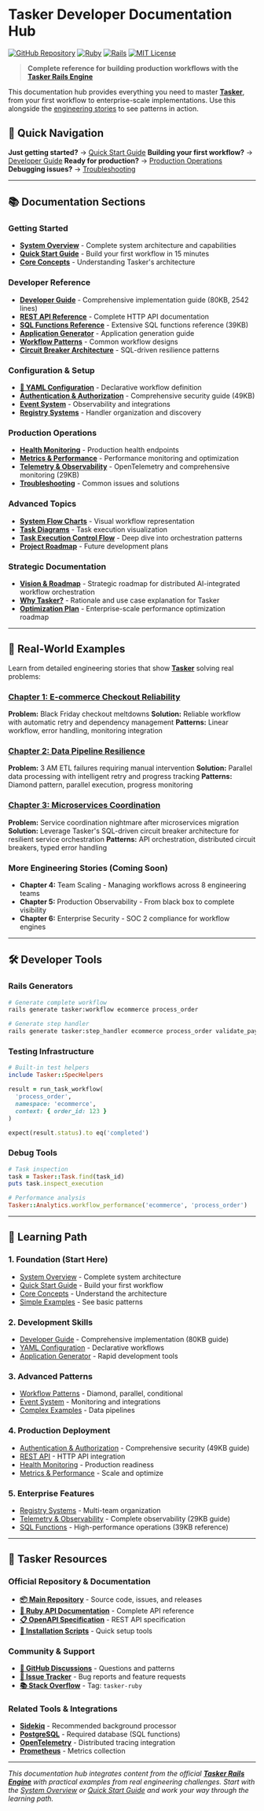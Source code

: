 # Tasker Developer Documentation Hub

[![GitHub Repository](https://img.shields.io/badge/GitHub-tasker--systems%2Ftasker-blue?logo=github)](https://github.com/tasker-systems/tasker)
[![Ruby](https://img.shields.io/badge/Ruby-3.2%2B-red.svg)](https://github.com/tasker-systems/tasker)
[![Rails](https://img.shields.io/badge/Rails-7.2%2B-red.svg)](https://github.com/tasker-systems/tasker)
[![MIT License](https://img.shields.io/badge/License-MIT-green.svg)](https://github.com/tasker-systems/tasker/blob/main/LICENSE)

> **Complete reference for building production workflows with the [Tasker Rails Engine](https://github.com/tasker-systems/tasker)**

This documentation hub provides everything you need to master **[Tasker](https://github.com/tasker-systems/tasker)**, from your first workflow to enterprise-scale implementations. Use this alongside the [engineering stories](../blog/) to see patterns in action.

## 🎯 Quick Navigation

**Just getting started?** → [Quick Start Guide](QUICK_START.md)
**Building your first workflow?** → [Developer Guide](DEVELOPER_GUIDE.md)
**Ready for production?** → [Production Operations](#production-operations)
**Debugging issues?** → [Troubleshooting](TROUBLESHOOTING.md)

---

## 📚 Documentation Sections

### Getting Started
- **[System Overview](OVERVIEW.md)** - Complete system architecture and capabilities
- **[Quick Start Guide](QUICK_START.md)** - Build your first workflow in 15 minutes
- **[Core Concepts](core-concepts.md)** - Understanding Tasker's architecture

### Developer Reference
- **[Developer Guide](DEVELOPER_GUIDE.md)** - Comprehensive implementation guide (80KB, 2542 lines)
- **[REST API Reference](REST_API.md)** - Complete HTTP API documentation
- **[SQL Functions Reference](SQL_FUNCTIONS.md)** - Extensive SQL functions reference (39KB)
- **[Application Generator](APPLICATION_GENERATOR.md)** - Application generation guide
- **[Workflow Patterns](workflow-patterns.md)** - Common workflow designs
- **[Circuit Breaker Architecture](CIRCUIT_BREAKER.md)** - SQL-driven resilience patterns

### Configuration & Setup
- **[🚀 YAML Configuration](EXECUTION_CONFIGURATION.md)** - Declarative workflow definition
- **[Authentication & Authorization](AUTH.md)** - Comprehensive security guide (49KB)
- **[Event System](EVENT_SYSTEM.md)** - Observability and integrations
- **[Registry Systems](REGISTRY_SYSTEMS.md)** - Handler organization and discovery

### Production Operations
- **[Health Monitoring](HEALTH.md)** - Production health endpoints
- **[Metrics & Performance](METRICS.md)** - Performance monitoring and optimization
- **[Telemetry & Observability](TELEMETRY.md)** - OpenTelemetry and comprehensive monitoring (29KB)
- **[Troubleshooting](TROUBLESHOOTING.md)** - Common issues and solutions

### Advanced Topics
- **[System Flow Charts](FLOW_CHART.md)** - Visual workflow representation
- **[Task Diagrams](TASK_DIAGRAM.md)** - Task execution visualization
- **[Task Execution Control Flow](TASK_EXECUTION_CONTROL_FLOW.md)** - Deep dive into orchestration patterns
- **[Project Roadmap](ROADMAP.md)** - Future development plans

### Strategic Documentation
- **[Vision & Roadmap](VISION.md)** - Strategic roadmap for distributed AI-integrated workflow orchestration
- **[Why Tasker?](WHY.md)** - Rationale and use case explanation for Tasker
- **[Optimization Plan](OPTIMIZATION_PLAN.md)** - Enterprise-scale performance optimization roadmap

---

## 🚀 Real-World Examples

Learn from detailed engineering stories that show **[Tasker](https://github.com/tasker-systems/tasker)** solving real problems:

### [Chapter 1: E-commerce Checkout Reliability](../blog/posts/post-01-ecommerce-reliability/)
**Problem:** Black Friday checkout meltdowns
**Solution:** Reliable workflow with automatic retry and dependency management
**Patterns:** Linear workflow, error handling, monitoring integration

### [Chapter 2: Data Pipeline Resilience](../blog/posts/post-02-data-pipeline-resilience/)
**Problem:** 3 AM ETL failures requiring manual intervention
**Solution:** Parallel data processing with intelligent retry and progress tracking
**Patterns:** Diamond pattern, parallel execution, progress monitoring

### [Chapter 3: Microservices Coordination](../blog/posts/post-03-microservices-coordination/)
**Problem:** Service coordination nightmare after microservices migration
**Solution:** Leverage Tasker's SQL-driven circuit breaker architecture for resilient service orchestration
**Patterns:** API orchestration, distributed circuit breakers, typed error handling

### More Engineering Stories (Coming Soon)
- **Chapter 4:** Team Scaling - Managing workflows across 8 engineering teams
- **Chapter 5:** Production Observability - From black box to complete visibility
- **Chapter 6:** Enterprise Security - SOC 2 compliance for workflow engines

---

## 🛠️ Developer Tools

### Rails Generators
```bash
# Generate complete workflow
rails generate tasker:workflow ecommerce process_order

# Generate step handler
rails generate tasker:step_handler ecommerce process_order validate_payment
```

### Testing Infrastructure
```ruby
# Built-in test helpers
include Tasker::SpecHelpers

result = run_task_workflow(
  'process_order',
  namespace: 'ecommerce',
  context: { order_id: 123 }
)

expect(result.status).to eq('completed')
```

### Debug Tools
```ruby
# Task inspection
task = Tasker::Task.find(task_id)
puts task.inspect_execution

# Performance analysis
Tasker::Analytics.workflow_performance('ecommerce', 'process_order')
```

---

## 🎯 Learning Path

### 1. **Foundation (Start Here)**
- [System Overview](OVERVIEW.md) - Complete system architecture
- [Quick Start Guide](QUICK_START.md) - Build your first workflow
- [Core Concepts](core-concepts.md) - Understand the architecture
- [Simple Examples](../blog/posts/post-01-ecommerce-reliability/) - See basic patterns

### 2. **Development Skills**
- [Developer Guide](DEVELOPER_GUIDE.md) - Comprehensive implementation (80KB guide)
- [YAML Configuration](EXECUTION_CONFIGURATION.md) - Declarative workflows
- [Application Generator](APPLICATION_GENERATOR.md) - Rapid development tools

### 3. **Advanced Patterns**
- [Workflow Patterns](workflow-patterns.md) - Diamond, parallel, conditional
- [Event System](EVENT_SYSTEM.md) - Monitoring and integrations
- [Complex Examples](../blog/posts/post-02-data-pipeline-resilience/) - Data pipelines

### 4. **Production Deployment**
- [Authentication & Authorization](AUTH.md) - Comprehensive security (49KB guide)
- [REST API](REST_API.md) - HTTP API integration
- [Health Monitoring](HEALTH.md) - Production readiness
- [Metrics & Performance](METRICS.md) - Scale and optimize

### 5. **Enterprise Features**
- [Registry Systems](REGISTRY_SYSTEMS.md) - Multi-team organization
- [Telemetry & Observability](TELEMETRY.md) - Complete observability (29KB guide)
- [SQL Functions](SQL_FUNCTIONS.md) - High-performance operations (39KB reference)

---

## 🔗 Tasker Resources

### Official Repository & Documentation
- **[📦 Main Repository](https://github.com/tasker-systems/tasker)** - Source code, issues, and releases
- **[📖 Ruby API Documentation](https://rubydoc.info/github/tasker-systems/tasker)** - Complete API reference
- **[📋 OpenAPI Specification](https://github.com/tasker-systems/tasker/blob/main/docs/openapi.yml)** - REST API specification
- **[🚀 Installation Scripts](https://github.com/tasker-systems/tasker/tree/main/scripts)** - Quick setup tools

### Community & Support
- **[👥 GitHub Discussions](https://github.com/tasker-systems/tasker/discussions)** - Questions and patterns
- **[🐛 Issue Tracker](https://github.com/tasker-systems/tasker/issues)** - Bug reports and feature requests
- **[📚 Stack Overflow](https://stackoverflow.com/questions/tagged/tasker-ruby)** - Tag: `tasker-ruby`

### Related Tools & Integrations
- **[Sidekiq](https://sidekiq.org/)** - Recommended background processor
- **[PostgreSQL](https://postgresql.org/)** - Required database (SQL functions)
- **[OpenTelemetry](https://opentelemetry.io/)** - Distributed tracing integration
- **[Prometheus](https://prometheus.io/)** - Metrics collection

---

*This documentation hub integrates content from the official **[Tasker Rails Engine](https://github.com/tasker-systems/tasker)** with practical examples from real engineering challenges. Start with the [System Overview](OVERVIEW.md) or [Quick Start Guide](QUICK_START.md) and work your way through the learning path.*
